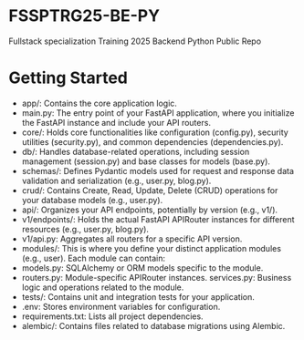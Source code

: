 # FSSPTRG25-BE-PY
Fullstack specialization Training 2025 Backend Python Public Repo

# Getting Started
- app/: Contains the core application logic.
- main.py: The entry point of your FastAPI application, where you initialize the FastAPI instance and include your API routers.
- core/: Holds core functionalities like configuration (config.py), security utilities (security.py), and common dependencies (dependencies.py).
- db/: Handles database-related operations, including session management (session.py) and base classes for models (base.py).
- schemas/: Defines Pydantic models used for request and response data validation and serialization (e.g., user.py, blog.py).
- crud/: Contains Create, Read, Update, Delete (CRUD) operations for your database models (e.g., user.py).
- api/: Organizes your API endpoints, potentially by version (e.g., v1/).
- v1/endpoints/: Holds the actual FastAPI APIRouter instances for different resources (e.g., user.py, blog.py).
- v1/api.py: Aggregates all routers for a specific API version.
- modules/: This is where you define your distinct application modules (e.g., user). Each module can contain:
- models.py: SQLAlchemy or ORM models specific to the module.
- routers.py: Module-specific APIRouter instances.
services.py: Business logic and operations related to the module.
- tests/: Contains unit and integration tests for your application.
- .env: Stores environment variables for configuration.
- requirements.txt: Lists all project dependencies.
- alembic/: Contains files related to database migrations using Alembic.
